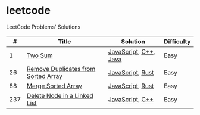 # leetcode

LeetCode Problems' Solutions

| # | Title | Solution | Difficulty |
|---| ----- | -------- | ---------- |
|1|[Two Sum](https://leetcode.com/problems/two-sum/)| [JavaScript](./algorithms/two-sum/javascript/two-sum.js), [C++](./algorithms/two-sum/cpp/two-sum.cpp), [Java](./algorithms/two-sum/java/two-sum.java)|Easy|
|26|[Remove Duplicates from Sorted Array](https://leetcode.com/problems/remove-duplicates-from-sorted-array/)|[JavaScript](./algorithms/remove-duplicates-from-sorted-array/javascript/remove-duplicates-from-sorted-array.js), [Rust](./algorithms/remove-duplicates-from-sorted-array/rust/remove-duplicates-from-sorted-array.rs)|Easy|
|88|[Merge Sorted Array](https://leetcode.com/problems/merge-sorted-array/)|[JavaScript](./algorithms/merge-sorted-array/javascript/merge-sorted-array.js), [Rust](./algorithms/merge-sorted-array/rust/merge-sorted-array.rs)|Easy|
|237|[Delete Node in a Linked List](https://leetcode.com/problems/delete-node-in-a-linked-list/)|[JavaScript](./algorithms/delete-node-in-a-linked-list/javascript/delete-node-in-a-linked-list.js), [C++](./algorithms/delete-node-in-a-linked-list/cpp/delete-node-in-a-linked-list.cpp)|Easy|


